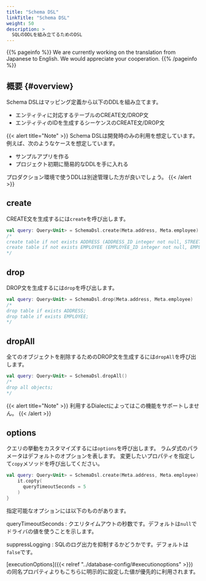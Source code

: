 ```yaml
---
title: "Schema DSL"
linkTitle: "Schema DSL"
weight: 50
description: >
  SQLのDDLを組み立てるためのDSL
---
```


{{% pageinfo %}}
We are currently working on the translation from Japanese to English. We would appreciate your cooperation.
{{% /pageinfo %}}

## 概要 {#overview}

Schema DSLはマッピング定義から以下のDDLを組み立てます。

- エンティティに対応するテーブルのCREATE文/DROP文
- エンティティのIDを生成するシーケンスのCREATE文/DROP文

{{< alert title="Note" >}}
Schema DSLは開発時のみの利用を想定しています。
例えば、次のようなケースを想定しています。

- サンプルアプリを作る
- プロジェクト初期に簡易的なDDLを手に入れる

プロダクション環境で使うDDLは別途管理した方が良いでしょう。
{{< /alert >}}


## create

CREATE文を生成するには`create`を呼び出します。

```kotlin
val query: Query<Unit> = SchemaDsl.create(Meta.address, Meta.employee)
/*
create table if not exists ADDRESS (ADDRESS_ID integer not null, STREET varchar(500) not null, VERSION integer not null, constraint pk_ADDRESS primary key(ADDRESS_ID));
create table if not exists EMPLOYEE (EMPLOYEE_ID integer not null, EMPLOYEE_NO integer not null, EMPLOYEE_NAME varchar(500) not null, MANAGER_ID integer, HIREDATE date not null, SALARY bigint not null, DEPARTMENT_ID integer not null, ADDRESS_ID integer not null, VERSION integer not null, constraint pk_EMPLOYEE primary key(EMPLOYEE_ID));
*/
```

## drop

DROP文を生成するには`drop`を呼び出します。

```kotlin
val query: Query<Unit> = SchemaDsl.drop(Meta.address, Meta.employee)
/*
drop table if exists ADDRESS;
drop table if exists EMPLOYEE;
*/
```

## dropAll

全てのオブジェクトを削除するためのDROP文を生成するには`dropAll`を呼び出します。

```kotlin
val query: Query<Unit> = SchemaDsl.dropAll()
/*
drop all objects;
*/
```

{{< alert title="Note" >}}
利用するDialectによってはこの機能をサポートしません。
{{< /alert >}}

## options

クエリの挙動をカスタマイズするには`options`を呼び出します。
ラムダ式のパラメータはデフォルトのオプションを表します。
変更したいプロパティを指定して`copy`メソッドを呼び出してください。

```kotlin
val query: Query<Unit> = SchemaDsl.create(Meta.address, Meta.employee).options {
    it.copty(
      queryTimeoutSeconds = 5
    )
}
```

指定可能なオプションには以下のものがあります。

queryTimeoutSeconds
: クエリタイムアウトの秒数です。デフォルトは`null`でドライバの値を使うことを示します。

suppressLogging
: SQLのログ出力を抑制するかどうかです。デフォルトは`false`です。

[executionOptions]({{< relref "../database-config/#executionoptions" >}})
の同名プロパティよりもこちらに明示的に設定した値が優先的に利用されます。
